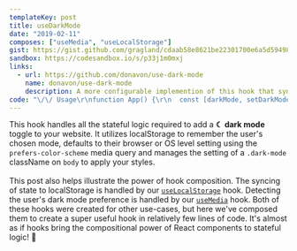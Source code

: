 ```yaml
---
templateKey: post
title: useDarkMode
date: "2019-02-11"
composes: ["useMedia", "useLocalStorage"]
gist: https://gist.github.com/gragland/cdaab58e8621be22301700e6a5d59498
sandbox: https://codesandbox.io/s/p33j1m0mxj
links:
  - url: https://github.com/donavon/use-dark-mode
    name: donavon/use-dark-mode
    description: A more configurable implemention of this hook that syncs changes across browser tabs and handles SSR. Provided much of the code and inspiration for this post.
code: "\/\/ Usage\r\nfunction App() {\r\n  const [darkMode, setDarkMode] = useDarkMode();\r\n\r\n  return (\r\n    <div>\r\n      <div className=\"navbar\">\r\n        <Toggle darkMode={darkMode} setDarkMode={setDarkMode} \/>\r\n      <\/div>\r\n      <Content \/>\r\n    <\/div>\r\n  );\r\n}\r\n\r\n\/\/ Hook\r\nfunction useDarkMode() {\r\n  \/\/ Use our useLocalStorage hook to persist state through a page refresh.\r\n  \/\/ Read the recipe for this hook to learn more: usehooks.com\/useLocalStorage\r\n  const [enabledState, setEnabledState] = useLocalStorage('dark-mode-enabled');\r\n\r\n  \/\/ See if user has set a browser or OS preference for dark mode.\r\n  \/\/ The usePrefersDarkMode hook composes a useMedia hook (see code below).\r\n  const prefersDarkMode = usePrefersDarkMode();\r\n\r\n  \/\/ If enabledState is defined use it, otherwise fallback to prefersDarkMode.\r\n  \/\/ This allows user to override OS level setting on our website.\r\n  const enabled =\r\n    typeof enabledState !== 'undefined' ? enabledState : prefersDarkMode;\r\n\r\n  \/\/ Fire off effect that add\/removes dark mode class\r\n  useEffect(\r\n    () => {\r\n      const className = 'dark-mode';\r\n      const element = window.document.body;\r\n      if (enabled) {\r\n        element.classList.add(className);\r\n      } else {\r\n        element.classList.remove(className);\r\n      }\r\n    },\r\n    [enabled] \/\/ Only re-call effect when value changes\r\n  );\r\n\r\n  \/\/ Return enabled state and setter\r\n  return [enabled, setEnabledState];\r\n}\r\n\r\n\/\/ Compose our useMedia hook to detect dark mode preference.\r\n\/\/ The API for useMedia looks a bit weird, but that's because ...\r\n\/\/ ... it was designed to support multiple media queries and return values.\r\n\/\/ Thanks to hook composition we can hide away that extra complexity!\r\n\/\/ Read the recipe for useMedia to learn more: usehooks.com\/useMedia\r\nfunction usePrefersDarkMode() {\r\n  return useMedia(['(prefers-color-scheme: dark)'], [true], false);\r\n}"
---
```


This hook handles all the stateful logic required to add a <b>☾ dark mode</b> toggle to your website. It utilizes localStorage to remember the user's chosen mode, defaults to their browser or OS level setting using the `prefers-color-scheme` media query and manages the setting of a `.dark-mode` className on `body` to apply your styles.
<br/><br/>
This post also helps illustrate the power of hook composition. The syncing of state to localStorage is handled by our [`useLocalStorage`](/useLocalStorage) hook. Detecting the user's dark mode preference is handled by our [`useMedia`](/useMedia) hook. Both of these hooks were created for other use-cases, but here we've composed them to create a super useful hook in relatively few lines of code. It's almost as if hooks bring the compositional power of React components to stateful logic! 🤯
